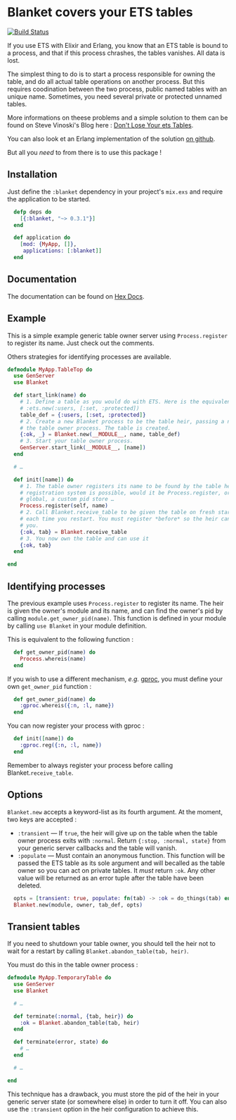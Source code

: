 # Blanket covers your ETS tables

[![Build Status](https://travis-ci.org/niahoo/blanket.svg?branch=master)](https://travis-ci.org/niahoo/blanket)

If you use ETS with Elixir and Erlang, you know that an ETS table is bound to a process, and that if this process chrashes, the tables vanishes. All data is lost.

The simplest thing to do is to start a process responsible for owning the table, and do all actual table operations on another process. But this requires coodination between the two process, public named tables with an unique name. Sometimes, you need several private or protected unnamed tables.

More informations on theese problems and a simple solution to them can be found on Steve Vinoski's Blog here : [Don't Lose Your ets Tables](http://steve.vinoski.net/blog/2011/03/23/dont-lose-your-ets-tables/).

You can also look et an Erlang implementation of the solution [on github](https://github.com/DeadZen/etsgive).

But all you *need* to from there is to use this package !

## Installation

Just define	the `:blanket` dependency in your project's `mix.exs` and require the application to be started.

```elixir
  defp deps do
    [{:blanket, "~> 0.3.1"}]
  end

  def application do
    [mod: {MyApp, []},
     applications: [:blanket]]
  end
```

## Documentation

The documentation can be found on [Hex Docs](http://hexdocs.pm/blanket).

## Example

This is a simple example generic table owner server using `Process.register` to register its name. Just check out the comments.

Others strategies for identifying processes are available.

```elixir
defmodule MyApp.TableTop do
  use GenServer
  use Blanket

  def start_link(name) do
    # 1. Define a table as you would do with ETS. Here is the equivalent of
    # :ets.new(:users, [:set, :protected])
    table_def = {:users, [:set, :protected]}
    # 2. Create a new Blanket process to be the table heir, passing a name for
    # the table owner process. The table is created.
    {:ok, _} = Blanket.new(__MODULE__, name, table_def)
    # 3. Start your table owner process.
    GenServer.start_link(__MODULE__, [name])
  end

  # …

  def init([name]) do
    # 1. The table owner registers its name to be found by the table heir. Any
    # registration system is possible, would it be Process.register, or gproc,
    # global, a custom pid store …
    Process.register(self, name)
    # 2. Call Blanket.receive_table to be given the table on fresh start and
    # each time you restart. You must register *before* so the heir can find
    # you.
    {:ok, tab} = Blanket.receive_table
    # 3. You now own the table and can use it
    {:ok, tab}
  end

end

```

## Identifying processes

The previous example uses `Process.register` to register its name. The heir is given the owner's module and its name, and can find the owner's pid by calling `module.get_owner_pid(name)`. This function is defined in your module by calling `use Blanket` in your module definition.

This is equivalent to the following function :

```elixir
  def get_owner_pid(name) do
    Process.whereis(name)
  end
```

If you wish to use a different mechanism, *e.g.* [gproc](https://github.com/uwiger/gproc), you must define your own `get_owner_pid` function :

```elixir
  def get_owner_pid(name) do
    :gproc.whereis({:n, :l, name})
  end
```

You can now register your process with gproc :

```elixir
  def init([name]) do
    :gproc.reg({:n, :l, name})
  end
```

Remember to always register your process before calling Blanket.`receive_table`.

## Options

`Blanket.new` accepts a keyword-list as its fourth argument. At the moment, two keys are accepted :

 - `:transient` — If `true`, the heir will give up on the table when the table owner process exits with `:normal`. Return `{:stop, :normal, state}` from your generic server callbacks and the table will vanish.
 - `:populate` — Must contain an anonymous function. This function will be passed the ETS table as its sole argument and will becalled as the table owner so you can act on private tables. It *must* return `:ok`. Any other value will be returned as an error tuple after the table have been deleted.

```elixir
  opts = [transient: true, populate: fn(tab) -> :ok = do_things(tab) end]
  Blanket.new(module, owner, tab_def, opts)
```

## Transient tables

If you need to shutdown your table owner, you should tell the heir not to wait for a restart by calling `Blanket.abandon_table(tab, heir)`.

You must do this in the table owner process :

```elixir
defmodule MyApp.TemporaryTable do
  use GenServer
  use Blanket

  # …

  def terminate(:normal, {tab, heir}) do
    :ok = Blanket.abandon_table(tab, heir)
  end

  def terminate(error, state) do
    # …
  end

  # …

end
```

This technique has a drawback, you must store the pid of the heir in your generic server state (or somewhere else) in order to turn it off. You can also use the `:transient` option in the heir configuration to achieve this.
